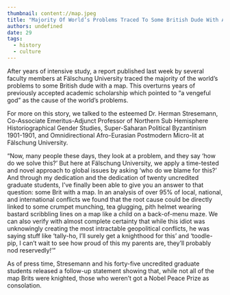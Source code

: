 ```yaml
---
thumbnail: content://map.jpeg
title: "Majority Of World’s Problems Traced To Some British Dude With A Map"
authors: undefined
date: 29
tags:
  - history
  - culture
---
```


After years of intensive study, a report published last week by several faculty members at Fälschung University traced the majority of the world’s problems to some British dude with a map. This overturns years of previously accepted academic scholarship which pointed to “a vengeful god” as the cause of the world’s problems.

For more on this story, we talked to the esteemed Dr. Herman Stresemann, Co-Associate Emeritus-Adjunct Professor of Northern Sub Hemisphere Historiographical Gender Studies, Super-Saharan Political Byzantinism 1901-1901, and Omnidirectional Afro-Eurasian Postmodern Micro-lit at Fälschung University.

“Now, many people these days, they look at a problem, and they say ‘how do we solve this?’ But here at Fälschung University, we apply a time-tested and novel approach to global issues by asking ‘who do we blame for this?’ And through my dedication and the dedication of twenty uncredited graduate students, I’ve finally been able to give you an answer to that question: some Brit with a map. In an analysis of over 95% of local, national, and international conflicts we found that the root cause could be directly linked to some crumpet munching, tea glugging, pith helmet wearing bastard scribbling lines on a map like a child on a back-of-menu maze. We can also verify with almost complete certainty that while this idiot was unknowingly creating the most intractable geopolitical conflicts, he was saying stuff like ‘tally-ho, I’ll surely get a knighthood for this’ and ‘toodle-pip, I can’t wait to see how proud of this my parents are, they’ll probably nod reservedly!’”

As of press time, Stresemann and his forty-five uncredited graduate students released a follow-up statement showing that, while not all of the map Brits were knighted, those who weren’t got a Nobel Peace Prize as consolation.